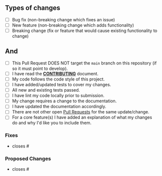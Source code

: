 ## Types of changes
<!--- What types of changes does your code introduce? Put an `x` in all the boxes that apply: -->
- [ ] Bug fix (non-breaking change which fixes an issue)
- [ ] New feature (non-breaking change which adds functionality)
- [ ] Breaking change (fix or feature that would cause existing functionality to change)

## And
- [ ] This Pull Request DOES NOT target the `main` branch on this repository (if so it must point to develop).
- [ ] I have read the [**CONTRIBUTING**](https://github.com/lealceldeiro/org.wcdevs.blog.front/blob/main/CONTRIBUTING.md) document.
- [ ] My code follows the code style of this project.
- [ ] I have added/updated tests to cover my changes.
- [ ] All new and existing tests passed.
- [ ] I have lint my code locally prior to submission.
- [ ] My change requires a change to the documentation.
- [ ] I have updated the documentation accordingly.
- [ ] There are not other open [Pull Requests](https://github.com/lealceldeiro/org.wcdevs.blog.front/pulls) for the same update/change.
- [ ] For a core feature(s) I have added an explanation of what my changes do and why I'd like you to include them.

### Fixes

  - closes #<issue-numbers>

### Proposed Changes

  - closes #<issue-numbers>

